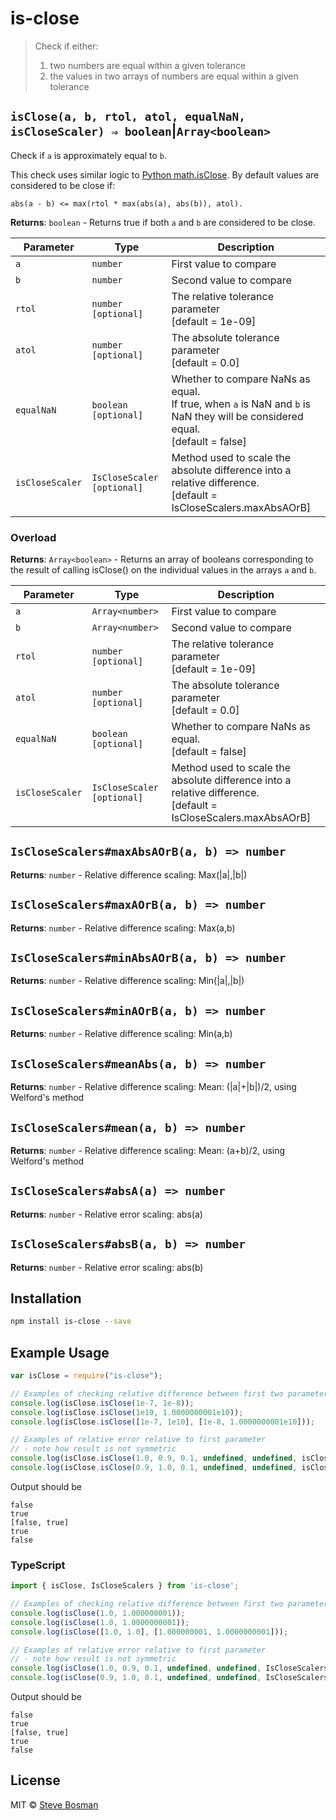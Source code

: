 # is-close

> Check if either: 
> 1. two numbers are equal within a given tolerance
> 2. the values in two arrays of numbers are equal within a given tolerance

## `isClose(a, b, rtol, atol, equalNaN, isCloseScaler) ⇒ boolean`&#124;`Array<boolean>`
Check if `a` is approximately equal to `b`.

This check uses similar logic to [Python math.isClose](https://docs.python.org/3/library/math.html#math.isclose).
By default values are considered to be close if:
 
```                   
abs(a - b) <= max(rtol * max(abs(a), abs(b)), atol).
```
                   
**Returns**: `boolean` - Returns true if both `a` and `b` are considered to be close.  

| Parameter        | Type | Description |
| ---------------- | --- | --- |
| `a`              | `number` | First value to compare |
| `b`              | `number` | Second value to compare |
| `rtol`           | `number [optional]` | The relative tolerance parameter<br/>[default = 1e-09] |
| `atol`           | `number [optional]` | The absolute tolerance parameter<br/>[default = 0.0] |
| `equalNaN`       | `boolean [optional]` | Whether to compare NaNs as equal.<br/>If true, when `a` is NaN and `b` is NaN they will be considered equal.<br/>[default = false] |
| `isCloseScaler`  | `IsCloseScaler [optional]` | Method used to scale the absolute difference into a relative difference.<br/>[default = IsCloseScalers.maxAbsAOrB] |

### Overload
**Returns**: `Array<boolean>` - Returns an array of booleans corresponding to the result of calling isClose() on the individual values in the arrays `a` and `b`.  

| Parameter        | Type | Description |
| ---------------- | --- | --- |
| `a`              | `Array<number>` | First value to compare |
| `b`              | `Array<number>` | Second value to compare |
| `rtol`           | `number [optional]` | The relative tolerance parameter<br/>[default = 1e-09] |
| `atol`           | `number [optional]` | The absolute tolerance parameter<br/>[default = 0.0] |
| `equalNaN`       | `boolean [optional]` | Whether to compare NaNs as equal.<br/>[default = false] |
| `isCloseScaler`  | `IsCloseScaler [optional]` | Method used to scale the absolute difference into a relative difference.<br/>[default = IsCloseScalers.maxAbsAOrB] |

## `IsCloseScalers#maxAbsAOrB(a, b) => number`
**Returns**: `number` - Relative difference scaling: Max(|a|,|b|)

## `IsCloseScalers#maxAOrB(a, b) => number`
**Returns**: `number` - Relative difference scaling: Max(a,b)

## `IsCloseScalers#minAbsAOrB(a, b) => number`
**Returns**: `number` - Relative difference scaling: Min(|a|,|b|)

## `IsCloseScalers#minAOrB(a, b) => number`
**Returns**: `number` - Relative difference scaling: Min(a,b)

## `IsCloseScalers#meanAbs(a, b) => number`
**Returns**: `number` - Relative difference scaling: Mean: (|a|+|b|)/2, using Welford's method

## `IsCloseScalers#mean(a, b) => number`
**Returns**: `number` - Relative difference scaling: Mean: (a+b)/2, using Welford's method

## `IsCloseScalers#absA(a) => number`
**Returns**: `number` - Relative error scaling: abs(a)

## `IsCloseScalers#absB(a, b) => number`
**Returns**: `number` - Relative error scaling: abs(b)

## Installation 
```sh
npm install is-close --save
```

## Example Usage
```javascript
var isClose = require("is-close");

// Examples of checking relative difference between first two parameters
console.log(isClose.isClose(1e-7, 1e-8));
console.log(isClose.isClose(1e10, 1.0000000001e10));
console.log(isClose.isClose([1e-7, 1e10], [1e-8, 1.0000000001e10]));

// Examples of relative error relative to first parameter 
// - note how result is not symmetric
console.log(isClose.isClose(1.0, 0.9, 0.1, undefined, undefined, isClose.IsCloseScalers.absA));
console.log(isClose.isClose(0.9, 1.0, 0.1, undefined, undefined, isClose.IsCloseScalers.absA));
```

Output should be 
```
false
true
[false, true]
true
false
```

### TypeScript
```typescript
import { isClose, IsCloseScalers } from 'is-close';

// Examples of checking relative difference between first two parameters
console.log(isClose(1.0, 1.000000001));
console.log(isClose(1.0, 1.0000000001));
console.log(isClose([1.0, 1.0], [1.000000001, 1.0000000001]));

// Examples of relative error relative to first parameter 
// - note how result is not symmetric
console.log(isClose(1.0, 0.9, 0.1, undefined, undefined, IsCloseScalers.absA));
console.log(isClose(0.9, 1.0, 0.1, undefined, undefined, IsCloseScalers.absA));
```

Output should be 
```
false
true
[false, true]
true
false
```

## License

MIT © [Steve Bosman](http://github.com/stevebosman)

